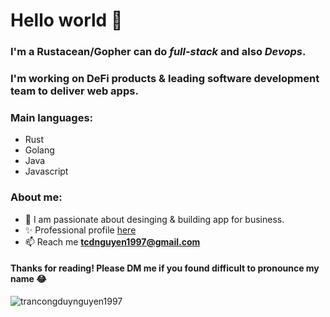 <h1>Hello world 👋</h1>

### I'm a **Rustacean/Gopher** can do _full-stack_ and also _Devops_.
### I'm working on DeFi products & leading software development team to deliver web apps.

### Main languages:
- Rust
- Golang
- Java
- Javascript

### About me:
- 🔭 I am passionate about desinging & building app for business.
- ✨ Professional profile [here](https://www.linkedin.com/in/tcdnguyen/)
- 📫 Reach me **tcdnguyen1997@gmail.com**

<h4>Thanks for reading! Please DM me if you found difficult to pronounce my name 😂</h4>
<p align="left"> <img src="https://komarev.com/ghpvc/?username=trancongduynguyen1997&label=Profile%20views&color=0e75b6&style=flat" alt="trancongduynguyen1997" /> </p>

